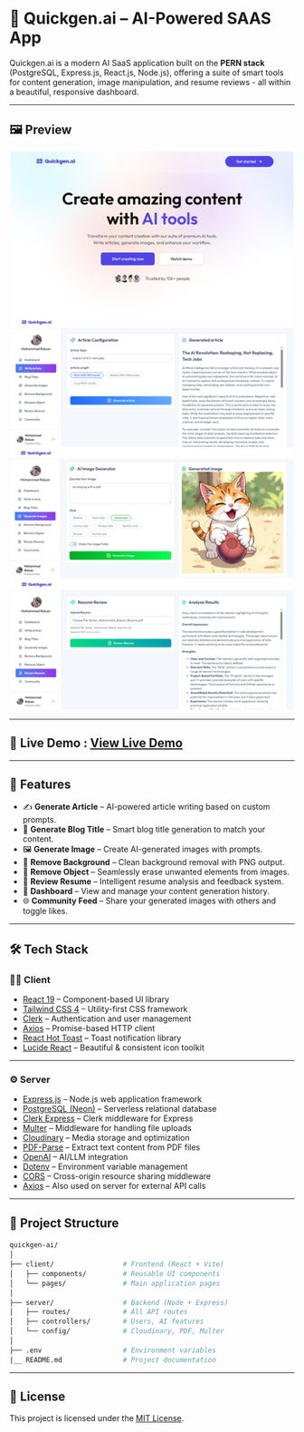 # 🚀 Quickgen.ai – AI-Powered SAAS App

Quickgen.ai is a modern AI SaaS application built on the **PERN stack** (PostgreSQL, Express.js, React.js, Node.js), offering a suite of smart tools for content generation, image manipulation, and resume reviews - all within a beautiful, responsive dashboard.

---

## 🖼️ Preview

<p align="center">
  <img src="./client/public/preview.png" alt="Preview" width="500" />
  <img src="./client/public/preview-2.png" alt="Preview" width="500" />
  <img src="./client/public/preview-3.png" alt="Preview" width="500" />
  <img src="./client/public/preview-4.png" alt="Preview" width="500" />
</p>

---

## 🔗 Live Demo : [View Live Demo](https://quickgenai-smr.vercel.app/)

---

## 🌟 Features

- ✍️ **Generate Article** – AI-powered article writing based on custom prompts.
- 📰 **Generate Blog Title** – Smart blog title generation to match your content.
- 🖼️ **Generate Image** – Create AI-generated images with prompts.
- 🧽 **Remove Background** – Clean background removal with PNG output.
- 🎯 **Remove Object** – Seamlessly erase unwanted elements from images.
- 🧾 **Review Resume** – Intelligent resume analysis and feedback system.
- 📜 **Dashboard** – View and manage your content generation history.
- 🌐 **Community Feed** – Share your generated images with others and toggle likes.

---

## 🛠️ Tech Stack


### 🧑‍💻 Client

- [React 19](https://react.dev/) – Component-based UI library  
- [Tailwind CSS 4](https://tailwindcss.com/) – Utility-first CSS framework  
- [Clerk](https://clerk.dev/) – Authentication and user management  
- [Axios](https://axios-http.com/) – Promise-based HTTP client  
- [React Hot Toast](https://react-hot-toast.com/) – Toast notification library  
- [Lucide React](https://lucide.dev/) – Beautiful & consistent icon toolkit  
---

### ⚙️ Server

- [Express.js](https://expressjs.com/) – Node.js web application framework  
- [PostgreSQL (Neon)](https://neon.tech/) – Serverless relational database  
- [Clerk Express](https://clerk.dev/docs/backend/express) – Clerk middleware for Express  
- [Multer](https://github.com/expressjs/multer) – Middleware for handling file uploads  
- [Cloudinary](https://cloudinary.com/) – Media storage and optimization  
- [PDF-Parse](https://github.com/modesty/pdf-parse) – Extract text content from PDF files  
- [OpenAI](https://openai.com/) – AI/LLM integration  
- [Dotenv](https://www.npmjs.com/package/dotenv) – Environment variable management  
- [CORS](https://expressjs.com/en/resources/middleware/cors.html) – Cross-origin resource sharing middleware  
- [Axios](https://axios-http.com/) – Also used on server for external API calls  

---

## 📁 Project Structure

```bash
quickgen-ai/
│
├── client/                 # Frontend (React + Vite)
│   ├── components/         # Reusable UI components
│   └── pages/              # Main application pages
│
├── server/                 # Backend (Node + Express)
│   ├── routes/             # All API routes
│   ├── controllers/        # Users, AI features
│   └── config/             # Cloudinary, PDF, Multer
│
├── .env                    # Environment variables
|__ README.md               # Project documentation

```
---

## 📄 License

This project is licensed under the [MIT License](LICENSE).
